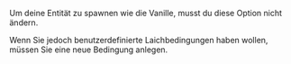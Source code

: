 Um deine Entität zu spawnen wie die Vanille, musst du diese Option nicht ändern.

Wenn Sie jedoch benutzerdefinierte Laichbedingungen haben wollen, müssen Sie eine neue Bedingung anlegen.